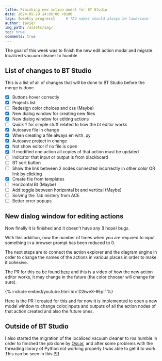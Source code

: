 ```yaml
---
title: Finishing new action modal for BT Studio
date: 2024-05-20 14:00:00 +0100
tags: [weekly progress]     # TAG names should always be lowercase
author: javier
img_path: /assets/img/
toc: true
comments: true
---
```


The goal of this week was to finish the new edit action modal and migrate localized vacuum cleaner to humble.

## List of changes to BT Studio

This is a list of all of changes that will be done to BT Studio before the merge is done.

- [X] Buttons hover correctly
- [X] Projects list
- [ ] Redesign color choices and css (Maybe)
- [X] New dialog window for creating new files
- [X] New dialog window for editing actions
- [ ] Quick ? for simple stuff related to how the bt editor works
- [X] Autosave file in change
- [X] When creating a file always en with .py
- [X] Autosave project in change
- [X] Not show editor if no file is open
- [X] If modified one action all copies of that action must be updated
- [ ] Indicator that input or output is from blackboard
- [ ] BT sort button
- [ ] Show the link between 2 nodes connected incorrectly in other color OR link by clicking
- [X] Create file from templates
- [ ] Horizontal Bt (Maybe)
- [ ] Add toggle between horizontal bt and vertical (Maybe)
- [ ] Solving the Tab mistery from ACE
- [ ] Better error popups

## New dialog window for editing actions

Now finally it is finished and it doesn't have any (I hope) bugs.

With this addition, now the number of times when you are required to input something in a browser prompt has been reduced to 0.

The next steps are to connect the action explorer and the diagram engine in order to change the names of the actions in various places in order to make it cohesive.

The PR for this ca be found [here](https://github.com/JdeRobot/bt-studio/pull/89) and this is a video of how the new action editor works, it may change in the future (the color chooser will change for sure).

{% include embed/youtube.html id='D2iweX-6EpI' %}

Here is the PR I created for [this](https://github.com/JdeRobot/bt-studio/pull/89) and for now it is implemented to open a new modal window to change color,inputs and outputs of all the action nodes of that action created and also the future ones.

## Outside of BT Studio

I also started the migration of the localiced vacuum cleaner to ros humble in order to finished the job done by [Oscar](https://github.com/OscarMrZ), and after some problems with the threading library of Python not working properly I was able to get it to work. This can be seen in this [PR](https://github.com/JdeRobot/RoboticsAcademy/pull/2538)
